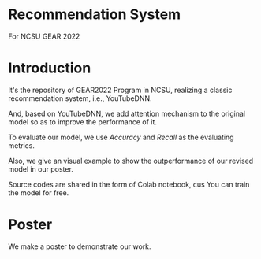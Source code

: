 # Recommendation System
For NCSU GEAR 2022
# Introduction
It's the repository of GEAR2022 Program in NCSU, realizing a classic recommendation system, i.e., YouTubeDNN.

And, based on YouTubeDNN, we add attention mechanism to the original model so as to improve the performance of it.

To evaluate our model, we use *Accuracy* and *Recall* as the evaluating metrics.

Also, we give an visual example to show the outperformance of our revised model in our poster.

Source codes are shared in the form of Colab notebook, cus You can train the model for free.

# Poster
We make a poster to demonstrate our work.
